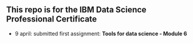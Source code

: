 ## This repo is for the IBM Data Science Professional Certificate 
- 9 april: submitted first assignment: **Tools for data science - Module 6**

